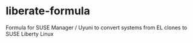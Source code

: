 # liberate-formula
Formula for SUSE Manager / Uyuni to convert systems from EL clones to SUSE Liberty Linux

